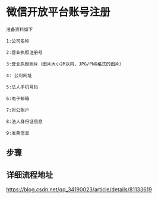 # 微信开放平台账号注册

```
准备资料如下

1:公司名称 

2:营业执照注册号

3:营业执照照片（图片大小2M以内，JPG/PNG格式的图片）

4: 公司网址

5:法人手机号码 

6:电子邮箱 

7:对公账户

8:法人身份证信息

9:发票信息
```


## 步骤
## 详细流程地址
<https://blog.csdn.net/qq_34190023/article/details/81133619>

